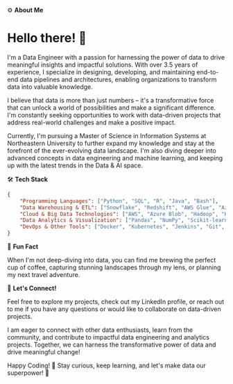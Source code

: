 ⚙️ **About Me**

# Hello there! 👋

I'm a Data Engineer with a passion for harnessing the power of data to drive meaningful insights and impactful solutions. With over 3.5 years of experience, I specialize in designing, developing, and maintaining end-to-end data pipelines and architectures, enabling organizations to transform data into valuable knowledge.

I believe that data is more than just numbers – it's a transformative force that can unlock a world of possibilities and make a significant difference. I'm constantly seeking opportunities to work with data-driven projects that address real-world challenges and make a positive impact.

Currently, I'm pursuing a Master of Science in Information Systems at Northeastern University to further expand my knowledge and stay at the forefront of the ever-evolving data landscape. I'm also diving deeper into advanced concepts in data engineering and machine learning, and keeping up with the latest trends in the Data & AI space.

🛠️ **Tech Stack**

```json
{
    "Programming Languages": ["Python", "SQL", "R", "Java", "Bash"],
    "Data Warehousing & ETL": ["Snowflake", "Redshift", "AWS Glue", "Azure Data Factory", "Talend", "Prefect", "Airflow", "DBT"],
    "Cloud & Big Data Technologies": ["AWS", "Azure Blob", "Hadoop", "Hive", "Kafka", "Spark", "Databricks"],
    "Data Analytics & Visualization": ["Pandas", "NumPy", "Scikit-learn", "NLTK", "PyTorch", "Matplotlib", "Alteryx", "Tableau", "Power BI"],
    "DevOps & Other Tools": ["Docker", "Kubernetes", "Jenkins", "Git", "Jira", "ER/Studio", "LlamaIndex", "LangChain", "Terraform"]
}
```

🎉 **Fun Fact**

When I'm not deep-diving into data, you can find me brewing the perfect cup of coffee, capturing stunning landscapes through my lens, or planning my next travel adventure.

🔗 **Let's Connect!**

Feel free to explore my projects, check out my LinkedIn profile, or reach out to me if you have any questions or would like to collaborate on data-driven projects.

I am eager to connect with other data enthusiasts, learn from the community, and contribute to impactful data engineering and analytics projects. Together, we can harness the transformative power of data and drive meaningful change!

Happy Coding! 🚀
Stay curious, keep learning, and let's make data our superpower! 🚀

<!--
# Hi there, I'm Nishanth Prasath! 👋

I'm a Software Engineer with a passion for data engineering and analytics. With over 3.5 years of experience, I've honed my skills in designing, developing, and maintaining end-to-end data pipelines and architectures. I believe that data is more than just numbers – it's a transformative force that can unlock a world of possibilities and make a significant impact.

I'm currently pursuing a Master of Science in Information Systems at Northeastern University to further expand my knowledge and stay at the forefront of the ever-evolving data landscape.

## 🛠️ Tech Stack

- **Programming Languages:** Python, SQL (MySQL, PostgreSQL, SQL Server, MongoDB), R, Java, Bash
- **Data Warehousing & ETL:** Snowflake, Redshift, AWS Glue, Azure Data Factory, Talend, Prefect, Airflow, DBT
- **Cloud & Big Data Technologies:** AWS (S3, EC2, Lambda), Azure Blob, Hadoop, Hive, Kafka, Spark, Databricks
- **Data Analytics & Visualization:** Pandas, NumPy, Scikit-learn, NLTK, PyTorch, Matplotlib, Alteryx, Tableau, Power BI
- **DevOps & Other Tools:** Docker, Kubernetes, Jenkins, Git, Jira, ER/Studio, LlamaIndex, LangChain, Terraform

## 🌱 What I'm Learning 

I'm currently diving deeper into advanced concepts in data engineering and machine learning, and keeping up with the latest trends in the Data & AI space.

## 📫 Reach Out!

I'm always on the lookout for exciting projects that leverage data-driven solutions to tackle real-world challenges. Feel free to connect with me or discuss potential collaborations. You can reach me at prasath.n@northeastern.edu or on [LinkedIn](https://www.linkedin.com/in/p-nishanth). Let's innovate together!

-->
<!--
### Hi there 👋

**NishanthPrasath/NishanthPrasath** is a ✨ _special_ ✨ repository because its `README.md` (this file) appears on your GitHub profile.

Here are some ideas to get you started:

- 🔭 I’m currently working on ...
- 🌱 I’m currently learning ...
- 👯 I’m looking to collaborate on ...
- 🤔 I’m looking for help with ...
- 💬 Ask me about ...
- 📫 How to reach me: ...
- 😄 Pronouns: ...
- ⚡ Fun fact: ...

## 👯 Let's Collaborate!

I'm always on the lookout for exciting projects that leverage data-driven solutions to tackle real-world challenges. Let's innovate together!

## 📄 Check Out My Resume

Curious about my professional journey? You can find my detailed resume [here](https://drive.google.com/file/d/1A2j9BZnDvZi9Jl2F5mAvWdReX9D0IbZD/view?usp=sharing).
-->
